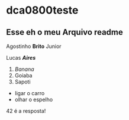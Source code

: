 # dca0800teste

## Esse eh o meu Arquivo readme


Agostinho **Brito** Junior

Lucas ***Aires***

1. _Banana_
2. Goiaba
3. Sapoti

* ligar o carro
* olhar o espelho

42 é a resposta!
